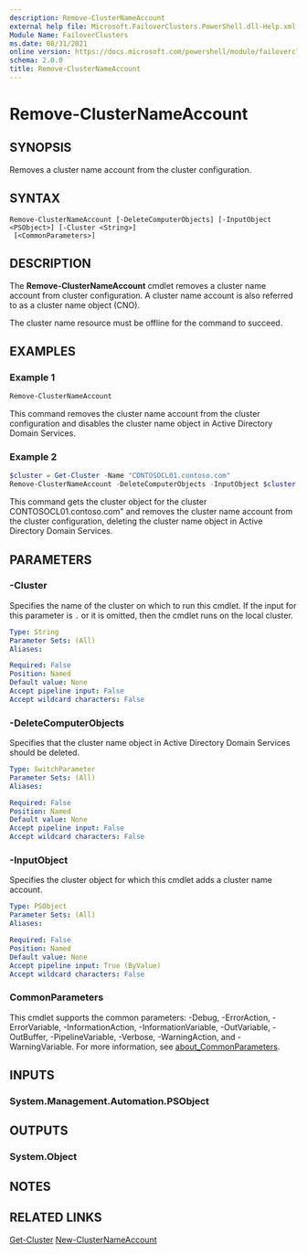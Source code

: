 ```yaml
---
description: Remove-ClusterNameAccount
external help file: Microsoft.FailoverClusters.PowerShell.dll-Help.xml
Module Name: FailoverClusters
ms.date: 08/31/2021
online version: https://docs.microsoft.com/powershell/module/failoverclusters/remove-clusternameaccount?view=windowsserver2022-ps&wt.mc_id=ps-gethelp
schema: 2.0.0
title: Remove-ClusterNameAccount
---
```


# Remove-ClusterNameAccount

## SYNOPSIS
Removes a cluster name account from the cluster configuration.

## SYNTAX

```
Remove-ClusterNameAccount [-DeleteComputerObjects] [-InputObject <PSObject>] [-Cluster <String>]
 [<CommonParameters>]
```

## DESCRIPTION
The **Remove-ClusterNameAccount** cmdlet removes a cluster name account from cluster configuration.
A cluster name account is also referred to as a cluster name object (CNO).

The cluster name resource must be offline for the command to succeed.

## EXAMPLES

### Example 1
```powershell
Remove-ClusterNameAccount
```

This command removes the cluster name account from the cluster configuration and disables the
cluster name object in Active Directory Domain Services.

### Example 2
```powershell
$cluster = Get-Cluster -Name "CONTOSOCL01.contoso.com"
Remove-ClusterNameAccount -DeleteComputerObjects -InputObject $cluster
```

This command gets the cluster object for the cluster CONTOSOCL01.contoso.com" and removes the
cluster name account from the cluster configuration, deleting the cluster name object in Active
Directory Domain Services.


## PARAMETERS

### -Cluster
Specifies the name of the cluster on which to run this cmdlet.
If the input for this parameter is `.` or it is omitted, then the cmdlet runs on the local cluster.

```yaml
Type: String
Parameter Sets: (All)
Aliases:

Required: False
Position: Named
Default value: None
Accept pipeline input: False
Accept wildcard characters: False
```

### -DeleteComputerObjects
Specifies that the cluster name object in Active Directory Domain Services should be deleted.

```yaml
Type: SwitchParameter
Parameter Sets: (All)
Aliases:

Required: False
Position: Named
Default value: None
Accept pipeline input: False
Accept wildcard characters: False
```

### -InputObject
Specifies the cluster object for which this cmdlet adds a cluster name account.

```yaml
Type: PSObject
Parameter Sets: (All)
Aliases:

Required: False
Position: Named
Default value: None
Accept pipeline input: True (ByValue)
Accept wildcard characters: False
```

### CommonParameters
This cmdlet supports the common parameters: -Debug, -ErrorAction, -ErrorVariable,
-InformationAction, -InformationVariable, -OutVariable, -OutBuffer, -PipelineVariable, -Verbose,
-WarningAction, and -WarningVariable. For more information, see
[about_CommonParameters](http://go.microsoft.com/fwlink/?LinkID=113216).

## INPUTS

### System.Management.Automation.PSObject

## OUTPUTS

### System.Object
## NOTES

## RELATED LINKS

[Get-Cluster](Get-Cluster.md)
[New-ClusterNameAccount](New-ClusterNameAccount.md)